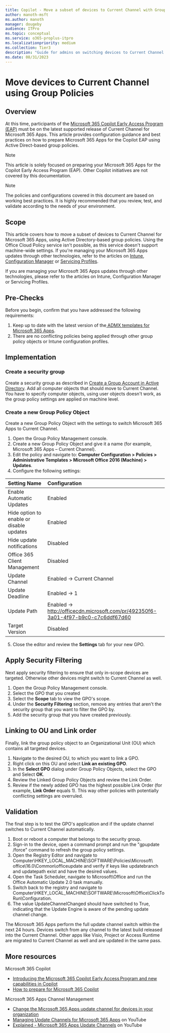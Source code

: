 ```yaml
---
title: Copilot - Move a subset of devices to Current Channel with Group Policies
author: manoth-msft
ms.author: manoth
manager: dougeby
audience: ITPro 
ms.topic: conceptual 
ms.service: o365-proplus-itpro
ms.localizationpriority: medium
ms.collection: Tier3
description: "Guide for admins on switching devices to Current Channel for Microsoft 365 Apps using group policies"
ms.date: 08/31/2023
---
```


# Move devices to Current Channel using Group Policies

## Overview
At this time, participants of the [Microsoft 365 Copilot Early Access Program (EAP)](https://www.microsoft.com/en-us/microsoft-365/blog/2023/05/09/introducing-the-microsoft-365-copilot-early-access-program-and-new-capabilities-in-copilot/) must be on the latest supported release of Current Channel for Microsoft 365 Apps. This article provides configuration guidance and best practices on how to prepare Microsoft 365 Apps for the Copilot EAP using Active Direct-based group policies.

> [!NOTE]
> This article is solely focused on preparing your Microsoft 365 Apps for the Copilot Early Access Program (EAP). Other Copilot initiatives are not covered by this documentation.

> [!NOTE]
> The policies and configurations covered in this document are based on working best practices. It is highly recommended that you review, test, and validate according to the needs of your environment.
 
## Scope
This article covers how to move a subset of devices to Current Channel for Microsoft 365 Apps, using Active Directory-based group policies. Using the Office Cloud Policy service isn't possible, as this service doesn't support machine-wide settings. If you're managing your Microsoft 365 Apps updates through other technologies, refer to the articles on [Intune](move-devices-channel-intune.md), [Configuration Manager](move-devices-channel-ConfigMgr.md) or [Servicing Profiles](move-devices-channel-servicingprofiles.md).

If you are managing your Microsoft 365 Apps updates through other technologies, please refer to the articles on Intune, Configuration Manager or Servicing Profiles.

## Pre-Checks
Before you begin, confirm that you have addressed the following requirements:
1.	Keep up to date with the latest version of the[ ADMX templates for Microsoft 365 Apps](https://www.microsoft.com/en-us/download/details.aspx?id=49030).
2.	There are no conflicting policies being applied through other group policy objects or Intune configuration profiles.

## Implementation
### Create a security group
Create a security group as described in [Create a Group Account in Active Directory](https://learn.microsoft.com/windows/security/operating-system-security/network-security/windows-firewall/create-a-group-account-in-active-directory). Add all computer objects that should move to Current Channel. You have to specify computer objects, using user objects doesn't work, as the group policy settings are applied on machine level.

### Create a new Group Policy Object
Create a new Group Policy Object with the settings to switch Microsoft 365 Apps to Current Channel. 
1.	Open the Group Policy Management console.
2.	Create a new Group Policy Object and give it a name (for example, Microsoft 365 Apps – Current Channel).
3.	Edit the policy and navigate to: **Computer Configuration > Policies > Administrative Templates > Microsoft Office 2016 (Machine) > Updates**.
4.	Configure the following settings:

|**Setting Name**  |**Configuration**  |
|:---|:---|
|Enable Automatic Updates|Enabled|
|Hide option to enable or disable updates|Enabled|
|Hide update notifications|Disabled|
|Office 365 Client Management|Disabled|
|Update Channel|Enabled → Current Channel|
|Update Deadline|Enabled → 1|
|Update Path|Enabled → http://officecdn.microsoft.com/pr/492350f6-3a01-4f97-b9c0-c7c6ddf67d60|
|Target Version|Disabled|

5.	Close the editor and review the **Settings** tab for your new GPO.

## Apply Security Filtering
Next apply security filtering to ensure that only in-scope devices are targeted. Otherwise other devices might switch to Current Channel as well.
1.	Open the Group Policy Management console.
2.	Select the GPO that you created
3.	Select the **Scope** tab to view the GPO's scope.
4.	Under the **Security Filtering** section, remove any entries that aren't the security group that you want to filter the GPO by.
5.	Add the security group that you have created previously.

## Linking to OU and Link order
Finally, link the group policy object to an Organizational Unit (OU) which contains all targeted devices.
1.	Navigate to the desired OU, to which you want to link a GPO.
2.	Right click on this OU and select **Link an existing GPO**.
3.	In the **Select GPO** dialog under Group Policy Objects, select the GPO and Select **OK**.
4.	Review the Linked Group Policy Objects and review the Link Order.
5.	Review if the newly added GPO has the highest possible Link Order (for example, **Link Order** equals 1). This way other policies with potentially conflicting settings are overruled.

## Validation
The final step is to test the GPO's application and if the update channel switches to Current Channel automatically.
1.	Boot or reboot a computer that belongs to the security group.
2.	Sign-in to the device, open a command prompt and run the "gpupdate /force" command to refresh the group policy settings.
3.	Open the Registry Editor and navigate to Computer\HKEY_LOCAL_MACHINE\SOFTWARE\Policies\Microsoft\ office\16.0\Common\officeupdate and verify if keys like updatebranch and updatepath exist and have the desired values.
4.	Open the Task Scheduler, navigate to Microsoft\Office and run the Office Automatic Update 2.0 task manually.
5.	Switch back to the registry and navigate to Computer\HKEY_LOCAL_MACHINE\SOFTWARE\Microsoft\Office\ClickToRun\Configuration.
6.	The value UpdateChannelChanged should have switched to True, indicating that the Update Engine is aware of the pending update channel change.

The Microsoft 365 Apps perform the full update channel switch within the next 24 hours. Devices switch from any channel to the latest build released into the Current Channel. Other apps like Visio, Project or Access Runtime are migrated to Current Channel as well and are updated in the same pass.

## More resources
Microsoft 365 Copilot
- [Introducing the Microsoft 365 Copilot Early Access Program and new capabilities in Copilot](https://www.microsoft.com/en-us/microsoft-365/blog/2023/05/09/introducing-the-microsoft-365-copilot-early-access-program-and-new-capabilities-in-copilot/)
- [How to prepare for Microsoft 365 Copilot](https://techcommunity.microsoft.com/t5/microsoft-365-copilot/how-to-prepare-for-microsoft-365-copilot/ba-p/3851566)

Microsoft 365 Apps Channel Management
- [Change the Microsoft 365 Apps update channel for devices in your organization](./change-update-channels.md)
-	[Managing Update Channels for Microsoft 365 Apps](https://www.youtube.com/watch?v=rIpoloAZnSg) on YouTube
-	[Explained - Microsoft 365 Apps Update Channels](https://www.youtube.com/watch?v=eNn4PDkmo7s) on YouTube
